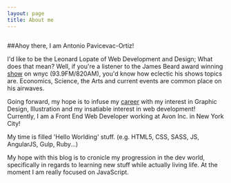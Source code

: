```yaml
---
layout: page
title: About me
---
```


<img class="pic-of-me" src="../assets/images/pic_of_me.jpg" alt="">

##Ahoy there, I am Antonio Pavicevac-Ortiz!


I'd like to be the Leonard Lopate of Web Development and Design; What does that mean? Well, if you're a listener to the James Beard award winning [show](http://www.wnyc.org/shows/lopate/) on wnyc (93.9FM/820AM), you'd know how eclectic his shows topics are. Economics, Science, the Arts and current events are common place on his airwaves.   

<p>Going forward, my hope is to infuse my <a class="resume" title="My Resume"href="../assets/images/antonio-p-ortiz.pdf" target="_blank">career</a> with my interest in Graphic Design, Illustration and my insatiable interest in web development! Currently, I am a Front End Web Developer working at Avon Inc. in New York City!</p>    

<div class="message">My time is filled 'Hello Worlding' stuff. (e.g. HTML5, CSS, SASS, JS, AngularJS, Gulp, Ruby...)</div>

My hope with this blog is to cronicle my progression in the dev world, specifically in regards to learning new stuff while actually living life.
At the moment I am really focused on JavaScript.